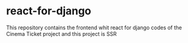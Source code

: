 # react-for-django
This repository contains the frontend whit react for django codes of the Cinema Ticket project and this project is SSR
